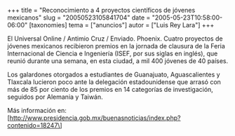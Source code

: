 +++
title = "Reconocimiento a 4 proyectos científicos de jóvenes mexicanos"
slug = "20050523105841704"
date = "2005-05-23T10:58:00-06:00"
[taxonomies]
tema = ["anuncios"]
autor = ["Luis Rey Lara"]
+++

El Universal Online / Antimio Cruz / Enviado. Phoenix. Cuatro proyectos
de jóvenes mexicanos recibieron premios en la jornada de clausura de la
Feria Internacional de Ciencia e Ingeniería (ISEF, por sus siglas en
inglés), que reunió durante una semana, en esta ciudad, a mil 400
jóvenes de 40 países.

Los galardones otorgados a estudiantes de Guanajuato, Aguascalientes y
Tlaxcala lucieron poco ante la delegación estadounidense que arrasó con
más de 85 por ciento de los premios en 14 categorías de investigación,
seguidos por Alemania y Taiwán.

Más información en:
\[<http://www.presidencia.gob.mx/buenasnoticias/index.php?contenido=18247\>]
